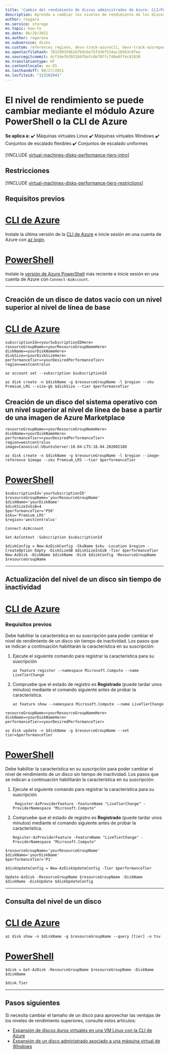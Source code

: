 ```yaml
---
title: 'Cambio del rendimiento de discos administrados de Azure: CLI/PowerShell'
description: Aprenda a cambiar los niveles de rendimiento de los discos administrados existentes mediante el módulo de Azure PowerShell o la CLI de Azure.
author: roygara
ms.service: storage
ms.topic: how-to
ms.date: 06/29/2021
ms.author: rogarana
ms.subservice: disks
ms.custom: references_regions, devx-track-azurecli, devx-track-azurepowershell
ms.openlocfilehash: 783299359b1b7b9cbe75fd36f534ac18563c0fee
ms.sourcegitcommit: dcf1defb393104f8afc6b707fc748e0ff4c81830
ms.translationtype: HT
ms.contentlocale: es-ES
ms.lasthandoff: 08/27/2021
ms.locfileid: "123102941"
---
```

# <a name="change-your-performance-tier-using-the-azure-powershell-module-or-the-azure-cli"></a>El nivel de rendimiento se puede cambiar mediante el módulo Azure PowerShell o la CLI de Azure

**Se aplica a:** :heavy_check_mark: Máquinas virtuales Linux :heavy_check_mark: Máquinas virtuales Windows :heavy_check_mark: Conjuntos de escalado flexibles :heavy_check_mark: Conjuntos de escalado uniformes

[!INCLUDE [virtual-machines-disks-performance-tiers-intro](../../includes/virtual-machines-disks-performance-tiers-intro.md)]

## <a name="restrictions"></a>Restricciones

[!INCLUDE [virtual-machines-disks-performance-tiers-restrictions](../../includes/virtual-machines-disks-performance-tiers-restrictions.md)]

## <a name="prerequisites"></a>Requisitos previos
# <a name="azure-cli"></a>[CLI de Azure](#tab/azure-cli)
Instale la última versión de la [CLI de Azure](/cli/azure/install-az-cli2) e inicie sesión en una cuenta de Azure con [az login](/cli/azure/reference-index).

# <a name="powershell"></a>[PowerShell](#tab/azure-powershell)
Instale la [versión de Azure PowerShell](/powershell/azure/install-az-ps) más reciente e inicie sesión en una cuenta de Azure con `Connect-AzAccount`.

---

## <a name="create-an-empty-data-disk-with-a-tier-higher-than-the-baseline-tier"></a>Creación de un disco de datos vacío con un nivel superior al nivel de línea de base
# <a name="azure-cli"></a>[CLI de Azure](#tab/azure-cli)

```azurecli
subscriptionId=<yourSubscriptionIDHere>
resourceGroupName=<yourResourceGroupNameHere>
diskName=<yourDiskNameHere>
diskSize=<yourDiskSizeHere>
performanceTier=<yourDesiredPerformanceTier>
region=westcentralus

az account set --subscription $subscriptionId

az disk create -n $diskName -g $resourceGroupName -l $region --sku Premium_LRS --size-gb $diskSize --tier $performanceTier
```
## <a name="create-an-os-disk-with-a-tier-higher-than-the-baseline-tier-from-an-azure-marketplace-image"></a>Creación de un disco del sistema operativo con un nivel superior al nivel de línea de base a partir de una imagen de Azure Marketplace

```azurecli
resourceGroupName=<yourResourceGroupNameHere>
diskName=<yourDiskNameHere>
performanceTier=<yourDesiredPerformanceTier>
region=westcentralus
image=Canonical:UbuntuServer:18.04-LTS:18.04.202002180

az disk create -n $diskName -g $resourceGroupName -l $region --image-reference $image --sku Premium_LRS --tier $performanceTier
```

# <a name="powershell"></a>[PowerShell](#tab/azure-powershell)

```azurepowershell
$subscriptionId='yourSubscriptionID'
$resourceGroupName='yourResourceGroupName'
$diskName='yourDiskName'
$diskSizeInGiB=4
$performanceTier='P50'
$sku='Premium_LRS'
$region='westcentralus'

Connect-AzAccount

Set-AzContext -Subscription $subscriptionId

$diskConfig = New-AzDiskConfig -SkuName $sku -Location $region -CreateOption Empty -DiskSizeGB $diskSizeInGiB -Tier $performanceTier
New-AzDisk -DiskName $diskName -Disk $diskConfig -ResourceGroupName $resourceGroupName
```
---

## <a name="update-the-tier-of-a-disk-without-downtime"></a>Actualización del nivel de un disco sin tiempo de inactividad

# <a name="azure-cli"></a>[CLI de Azure](#tab/azure-cli)

### <a name="prerequisites"></a>Requisitos previos

Debe habilitar la característica en su suscripción para poder cambiar el nivel de rendimiento de un disco sin tiempo de inactividad. Los pasos que se indican a continuación habilitarán la característica en su suscripción:

1.  Ejecute el siguiente comando para registrar la característica para su suscripción

    ```azurecli
    az feature register --namespace Microsoft.Compute --name LiveTierChange
    ```
 
1.  Compruebe que el estado de registro es **Registrado** (puede tardar unos minutos) mediante el comando siguiente antes de probar la característica.

    ```azurecli
    az feature show --namespace Microsoft.Compute --name LiveTierChange
    ```

```azurecli
resourceGroupName=<yourResourceGroupNameHere>
diskName=<yourDiskNameHere>
performanceTier=<yourDesiredPerformanceTier>

az disk update -n $diskName -g $resourceGroupName --set tier=$performanceTier
```

# <a name="powershell"></a>[PowerShell](#tab/azure-powershell)

Debe habilitar la característica en su suscripción para poder cambiar el nivel de rendimiento de un disco sin tiempo de inactividad. Los pasos que se indican a continuación habilitarán la característica en su suscripción:

1.  Ejecute el siguiente comando para registrar la característica para su suscripción

    ```azurepowershell
     Register-AzProviderFeature -FeatureName "LiveTierChange" -ProviderNamespace "Microsoft.Compute" 
    ```
 
1.  Compruebe que el estado de registro es **Registrado** (puede tardar unos minutos) mediante el comando siguiente antes de probar la característica.

    ```azurepowershell
    Register-AzProviderFeature -FeatureName "LiveTierChange" -ProviderNamespace "Microsoft.Compute" 
    ```

```azurepowershell
$resourceGroupName='yourResourceGroupName'
$diskName='yourDiskName'
$performanceTier='P1'

$diskUpdateConfig = New-AzDiskUpdateConfig -Tier $performanceTier

Update-AzDisk -ResourceGroupName $resourceGroupName -DiskName $diskName -DiskUpdate $diskUpdateConfig
```
---

## <a name="show-the-tier-of-a-disk"></a>Consulta del nivel de un disco

# <a name="azure-cli"></a>[CLI de Azure](#tab/azure-cli)

```azurecli
az disk show -n $diskName -g $resourceGroupName --query [tier] -o tsv
```

# <a name="powershell"></a>[PowerShell](#tab/azure-powershell)

```azurepowershell
$disk = Get-AzDisk -ResourceGroupName $resourceGroupName -DiskName $diskName

$disk.Tier
```
---

## <a name="next-steps"></a>Pasos siguientes

Si necesita cambiar el tamaño de un disco para aprovechar las ventajas de los niveles de rendimiento superiores, consulte estos artículos:

- [Expansión de discos duros virtuales en una VM Linux con la CLI de Azure](linux/expand-disks.md)
- [Expansión de un disco administrado asociado a una máquina virtual de Windows](windows/expand-os-disk.md)
